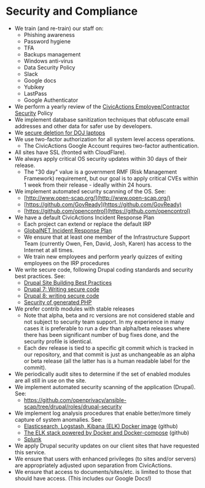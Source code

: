 # Security and Compliance

* We train (and re-train) our staff on:
 	- Phishing awareness
 	- Password hygiene
 	- TFA
 	- Backups management 
 	- Windows anti-virus
 	- Data Security Policy
 	- Slack
 	- Google docs
 	- Yubikey
 	- LastPass
 	- Google Authenticator
* We perform a yearly review of the [CivicActions Employee/Contractor Security](https://docs.google.com/document/d/1Y6lFUIp3Le0FyGDYdvp9IZk-kd_ajtfQ2X-qozCtP9w/edit) Policy
* We implement database sanitization techniques that obfuscate email addresses and other data for safer use by developers.
* We [secure deletion for DOJ laptops](https://trello.com/c/zhhjybN0/95-data-secure-deletion-documentation-for-doj-laptops)
* We use two-factor authorization for all system level access operations.
	- The CivicActions Google Account requires two-factor authentication.
* All sites have SSL (fronted with CloudFlare).
* We always apply critical OS security updates within 30 days of their release.
	- The "30 day" value is a government RMF (Risk Management Framework) requirement, but our goal is to apply critical CVEs within 1 week from their release - ideally within 24 hours.
* We implement automated security scanning of the OS. See:
	- [http://www.open-scap.org/](http://www.open-scap.org/)
	- [https://github.com/GovReady](https://github.com/GovReady)
	- [https://github.com/opencontrol](https://github.com/opencontrol)
* We have a default CivicActions Incident Response Plan
	- Each project can extend or replace the default IRP
	- [GlobalNET Incident Response Plan](https://docs.google.com/a/civicactions.net/document/d/1hk2rODDPrbc7P-J-1l1UyCyx8cjEVQALd1MC53BijsA/edit?usp=sharing)
	- We ensure that at least one member of the Infrastructure Support Team (currently Owen, Fen, David, Josh, Karen) has access to the Internet at all times.
	- We train new employees and perform yearly quizzes of exiting employees on the IRP procedures
* We write secure code, following Drupal coding standards and security best practices. See:
	- [Drupal Site Building Best Practices](https://www.drupal.org/developing/best-practices)
	- [Drupal 7: Writing secure code](https://www.drupal.org/writing-secure-code)
	- [Drupal 8: writing secure code](https://www.drupal.org/node/2489544)
	- [Security of generated PHP](https://www.drupal.org/node/2097351)
* We prefer contrib modules with stable releases
	- Note that alpha, beta and rc versions are not considered stable and not subject to security team support. In my experience in many cases it is preferable to run a dev than alpha/beta releases where there has been significant number of bug fixes done, and the security profile is identical.
	- Each dev release is tied to a specific git commit which is tracked in our repository, and that commit is just as unchangeable as an alpha or beta release (all the latter has is a human readable label for the commit).
* We periodically audit sites to determine if the set of enabled modules are all still in use on the site.
* We implement automated security scanning of the application (Drupal). See:
	- https://github.com/openprivacy/ansible-scap/tree/drupal/roles/drupal-security
* We implement log analysis procedures that enable better/more timely capture of system anomalies.
	See:
	- [Elasticsearch, Logstash, Kibana (ELK) Docker image](https://github.com/spujadas/elk-docker) (github)
	- [The ELK stack powered by Docker and Docker-compose](https://github.com/deviantony/docker-elk) (github)
	- [Splunk](http://www.splunk.com/)
* We apply Drupal security updates on our client sites that have requested this service.
* We ensure that users with enhanced privileges (to sites and/or servers) are appropriately adjusted upon separation from CivicActions.
* We ensure that access to documents/sites/etc. is limited to those that should have access. (This includes our Google Docs!)




